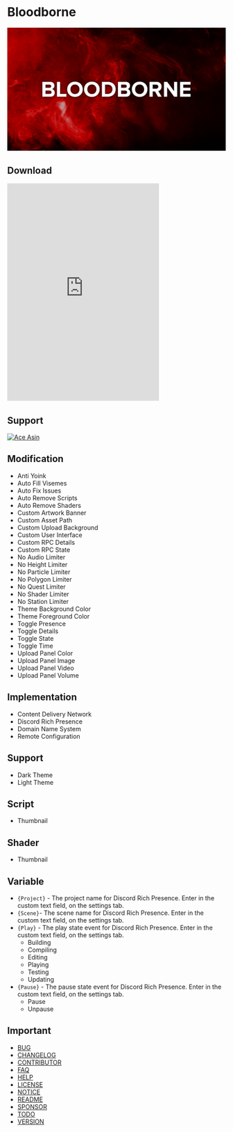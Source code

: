 # **Bloodborne**

<!-- <script type='text/javascript' src='https://ko-fi.com/widgets/widget_2.js'></script> -->
<!-- <script type='text/javascript'>kofiwidget2.init('Support me on Ko-Fi!', '#000000', 'AceAsin');kofiwidget2.draw();</script> --> <!-- H2H31J2PX -->

<div>
    <a href='https://discord.gg/U8vHS7y' title='Discord'>
        <img alt='Discord' src='../Asset/Image/Background.png'>
    </a>
</div>

## **Download**

<div>
    <iframe src="https://discord.com/widget?id=492294696912158720&theme=dark" width="350" height="500" allowtransparency="true" frameborder="0" sandbox="allow-popups allow-popups-to-escape-sandbox allow-same-origin allow-scripts"></iframe>
</div>

## **Support**

<div>
    <a href='https://www.buymeacoffee.com/AceAsin'>
        <img src='https://img.buymeacoffee.com/button-api/?text=Buy me a coffee!&slug=AceAsin&button_colour=000000&font_colour=FFFFFF&font_family=Cookie&outline_colour=FFFFFF&coffee_colour=FF0000' alt='Ace Asin' width="200">
    </a>
</div>

## **Modification**

- Anti Yoink
- Auto Fill Visemes
- Auto Fix Issues
- Auto Remove Scripts
- Auto Remove Shaders
- Custom Artwork Banner
- Custom Asset Path
- Custom Upload Background
- Custom User Interface
- Custom RPC Details
- Custom RPC State
- No Audio Limiter
- No Height Limiter
- No Particle Limiter
- No Polygon Limiter
- No Quest Limiter
- No Shader Limiter
- No Station Limiter
- Theme Background Color
- Theme Foreground Color
- Toggle Presence
- Toggle Details
- Toggle State
- Toggle Time
- Upload Panel Color
- Upload Panel Image
- Upload Panel Video
- Upload Panel Volume

## **Implementation**

- Content Delivery Network
- Discord Rich Presence
- Domain Name System
- Remote Configuration

## **Support**

- Dark Theme
- Light Theme

## **Script**

- Thumbnail

## **Shader**

- Thumbnail

## **Variable**

- `{Project}` - The project name for Discord Rich Presence. Enter in the custom text field, on the settings tab.
- `{Scene}`- The scene name for Discord Rich Presence. Enter in the custom text field, on the settings tab.
- `{Play}` - The play state event for Discord Rich Presence. Enter in the custom text field, on the settings tab.
  - Building
  - Compiling
  - Editing
  - Playing
  - Testing
  - Updating
- `{Pause}` - The pause state event for Discord Rich Presence. Enter in the custom text field, on the settings tab.
  - Pause
  - Unpause

## **Important**

- [BUG](BUG.md)
- [CHANGELOG](CHANGELOG.md)
- [CONTRIBUTOR](CONTRIBUTOR.md)
- [FAQ](FAQ.md)
- [HELP](HELP.md)
- [LICENSE](LICENSE.md)
- [NOTICE](NOTICE.md)
- [README](README.md)
- [SPONSOR](SPONSOR.md)
- [TODO](TODO.md)
- [VERSION](VERSION.md)
